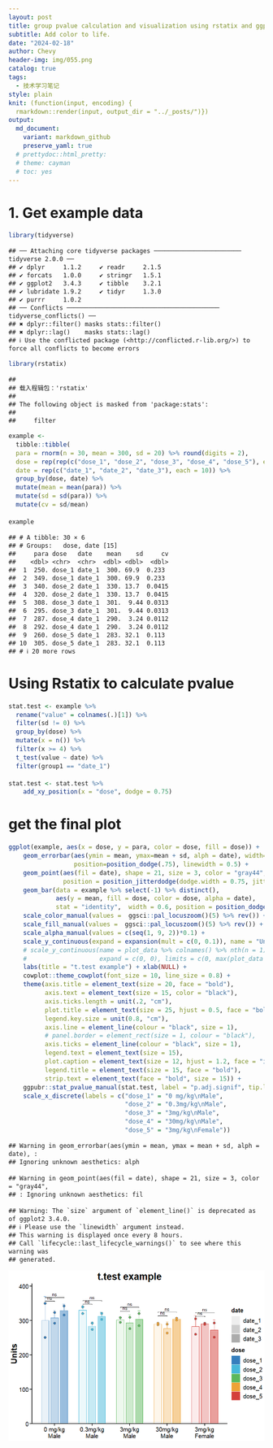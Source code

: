 ```yaml
---
layout: post
title: group pvalue calculation and visualization using rstatix and ggpubr
subtitle: Add color to life.
date: "2024-02-18"
author: Chevy
header-img: img/055.png
catalog: true
tags:
  - 技术学习笔记
style: plain 
knit: (function(input, encoding) {
  rmarkdown::render(input, output_dir = "../_posts/")})
output: 
  md_document:
    variant: markdown_github
    preserve_yaml: true
  # prettydoc::html_pretty:
  # theme: cayman
  # toc: yes
---
```


# 1. Get example data

``` r
library(tidyverse)
```

    ## ── Attaching core tidyverse packages ──────────────────────── tidyverse 2.0.0 ──
    ## ✔ dplyr     1.1.2     ✔ readr     2.1.5
    ## ✔ forcats   1.0.0     ✔ stringr   1.5.1
    ## ✔ ggplot2   3.4.3     ✔ tibble    3.2.1
    ## ✔ lubridate 1.9.2     ✔ tidyr     1.3.0
    ## ✔ purrr     1.0.2     
    ## ── Conflicts ────────────────────────────────────────── tidyverse_conflicts() ──
    ## ✖ dplyr::filter() masks stats::filter()
    ## ✖ dplyr::lag()    masks stats::lag()
    ## ℹ Use the conflicted package (<http://conflicted.r-lib.org/>) to force all conflicts to become errors

``` r
library(rstatix)
```

    ## 
    ## 载入程辑包：'rstatix'
    ## 
    ## The following object is masked from 'package:stats':
    ## 
    ##     filter

``` r
example <- 
  tibble::tibble(
  para = rnorm(n = 30, mean = 300, sd = 20) %>% round(digits = 2),
  dose = rep(rep(c("dose_1", "dose_2", "dose_3", "dose_4", "dose_5"), each = 2), 3),
  date = rep(c("date_1", "date_2", "date_3"), each = 10)) %>% 
  group_by(dose, date) %>% 
  mutate(mean = mean(para)) %>% 
  mutate(sd = sd(para)) %>% 
  mutate(cv = sd/mean)

example
```

    ## # A tibble: 30 × 6
    ## # Groups:   dose, date [15]
    ##     para dose   date    mean    sd     cv
    ##    <dbl> <chr>  <chr>  <dbl> <dbl>  <dbl>
    ##  1  250. dose_1 date_1  300. 69.9  0.233 
    ##  2  349. dose_1 date_1  300. 69.9  0.233 
    ##  3  340. dose_2 date_1  330. 13.7  0.0415
    ##  4  320. dose_2 date_1  330. 13.7  0.0415
    ##  5  308. dose_3 date_1  301.  9.44 0.0313
    ##  6  295. dose_3 date_1  301.  9.44 0.0313
    ##  7  287. dose_4 date_1  290.  3.24 0.0112
    ##  8  292. dose_4 date_1  290.  3.24 0.0112
    ##  9  260. dose_5 date_1  283. 32.1  0.113 
    ## 10  305. dose_5 date_1  283. 32.1  0.113 
    ## # ℹ 20 more rows

# Using Rstatix to calculate pvalue

``` r
stat.test <- example %>% 
  rename("value" = colnames(.)[1]) %>% 
  filter(sd != 0) %>%
  group_by(dose) %>% 
  mutate(x = n()) %>% 
  filter(x >= 4) %>% 
  t_test(value ~ date) %>% 
  filter(group1 == "date_1")

stat.test <- stat.test %>% 
    add_xy_position(x = "dose", dodge = 0.75)
```

# get the final plot

``` r
ggplot(example, aes(x = dose, y = para, color = dose, fill = dose)) +
    geom_errorbar(aes(ymin = mean, ymax=mean + sd, alph = date), width=.2,  
                  position=position_dodge(.75), linewidth = 0.5) +
    geom_point(aes(fil = date), shape = 21, size = 3, color = "gray44",
               position = position_jitterdodge(dodge.width = 0.75, jitter.width = 0)) +
    geom_bar(data = example %>% select(-1) %>% distinct(),
             aes(y = mean, fill = dose, color = dose, alpha = date), 
             stat = "identity",  width = 0.6, position = position_dodge(width = 0.75)) +
    scale_color_manual(values =  ggsci::pal_locuszoom()(5) %>% rev()) +
    scale_fill_manual(values =  ggsci::pal_locuszoom()(5) %>% rev()) +
    scale_alpha_manual(values = c(seq(1, 9, 2))*0.1) +
    scale_y_continuous(expand = expansion(mult = c(0, 0.1)), name = "Units") +
    # scale_y_continuous(name = plot_data %>% colnames() %>% nth(n = 1) %>% str_remove(pattern = "\\|.*\\|"), 
    #                    expand = c(0, 0), limits = c(0, max(plot_data %>% pull(1))*1.1)) +
    labs(title = "t.test example") + xlab(NULL) +
    cowplot::theme_cowplot(font_size = 10, line_size = 0.8) +
    theme(axis.title = element_text(size = 20, face = "bold"), 
          axis.text = element_text(size = 15, color = "black"), 
          axis.ticks.length = unit(.2, "cm"),
          plot.title = element_text(size = 25, hjust = 0.5, face = "bold"), 
          legend.key.size = unit(0.8, "cm"),
          axis.line = element_line(colour = "black", size = 1),
          # panel.border = element_rect(size = 1, colour = "black"),
          axis.ticks = element_line(colour = "black", size = 1),
          legend.text = element_text(size = 15), 
          plot.caption = element_text(size = 12, hjust = 1.2, face = "italic"),
          legend.title = element_text(size = 15, face = "bold"),
          strip.text = element_text(face = "bold", size = 15)) +
    ggpubr::stat_pvalue_manual(stat.test, label = "p.adj.signif", tip.length = 0.01, bracket.nudge.y = 0) +
    scale_x_discrete(labels = c("dose_1" = "0 mg/kg\nMale", 
                                "dose_2" = "0.3mg/kg\nMale", 
                                "dose_3" = "3mg/kg\nMale", 
                                "dose_4" = "30mg/kg\nMale", 
                                "dose_5" = "3mg/kg\nFemale"))
```

    ## Warning in geom_errorbar(aes(ymin = mean, ymax = mean + sd, alph = date), :
    ## Ignoring unknown aesthetics: alph

    ## Warning in geom_point(aes(fil = date), shape = 21, size = 3, color = "gray44",
    ## : Ignoring unknown aesthetics: fil

    ## Warning: The `size` argument of `element_line()` is deprecated as of ggplot2 3.4.0.
    ## ℹ Please use the `linewidth` argument instead.
    ## This warning is displayed once every 8 hours.
    ## Call `lifecycle::last_lifecycle_warnings()` to see where this warning was
    ## generated.

![](/img/2024-02-18/unnamed-chunk-3-1.png)
